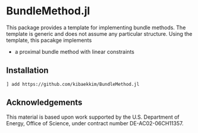 # BundleMethod.jl

This package provides a template for implementing bundle methods.
The template is generic and does not assume any particular structure.
Using the template, this pacakge implements 

- a proximal bundle method with linear constraints

## Installation

```
] add https://github.com/kibaekkim/BundleMethod.jl
```

## Acknowledgements
This material is based upon work supported by the U.S. Department of Energy, Office of Science, under contract number DE-AC02-06CH11357.
